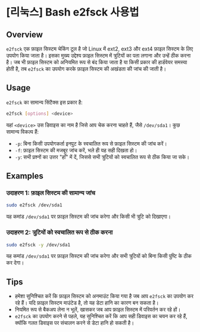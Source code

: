 # [리눅스] Bash e2fsck 사용법

## Overview
`e2fsck` एक फ़ाइल सिस्टम चेकिंग टूल है जो Linux में ext2, ext3 और ext4 फ़ाइल सिस्टम के लिए उपयोग किया जाता है। इसका मुख्य उद्देश्य फ़ाइल सिस्टम में त्रुटियों का पता लगाना और उन्हें ठीक करना है। जब भी फ़ाइल सिस्टम को अनियमित रूप से बंद किया जाता है या किसी प्रकार की हार्डवेयर समस्या होती है, तब `e2fsck` का उपयोग करके फ़ाइल सिस्टम की अखंडता की जांच की जाती है।

## Usage
`e2fsck` का सामान्य सिंटैक्स इस प्रकार है:

```bash
e2fsck [options] <device>
```

यहां `<device>` उस डिवाइस का नाम है जिसे आप चेक करना चाहते हैं, जैसे `/dev/sda1`। कुछ सामान्य विकल्प हैं:

- `-p`: बिना किसी उपयोगकर्ता इनपुट के स्वचालित रूप से फ़ाइल सिस्टम की जांच करें।
- `-f`: फ़ाइल सिस्टम की मजबूर जांच करें, भले ही यह सही दिखता हो।
- `-y`: सभी प्रश्नों का उत्तर "हाँ" में दें, जिससे सभी त्रुटियों को स्वचालित रूप से ठीक किया जा सके।

## Examples
### उदाहरण 1: फ़ाइल सिस्टम की सामान्य जांच
```bash
sudo e2fsck /dev/sda1
```
यह कमांड `/dev/sda1` पर फ़ाइल सिस्टम की जांच करेगा और किसी भी त्रुटि को दिखाएगा।

### उदाहरण 2: त्रुटियों को स्वचालित रूप से ठीक करना
```bash
sudo e2fsck -y /dev/sda1
```
यह कमांड `/dev/sda1` पर फ़ाइल सिस्टम की जांच करेगा और सभी त्रुटियों को बिना किसी पुष्टि के ठीक कर देगा।

## Tips
- हमेशा सुनिश्चित करें कि फ़ाइल सिस्टम को अनमाउंट किया गया है जब आप `e2fsck` का उपयोग कर रहे हैं। यदि फ़ाइल सिस्टम माउंटेड है, तो यह डेटा हानि का कारण बन सकता है।
- नियमित रूप से बैकअप लेना न भूलें, खासकर जब आप फ़ाइल सिस्टम में परिवर्तन कर रहे हों।
- `e2fsck` का उपयोग करने से पहले, यह सुनिश्चित करें कि आप सही डिवाइस का चयन कर रहे हैं, क्योंकि गलत डिवाइस पर संचालन करने से डेटा हानि हो सकती है।